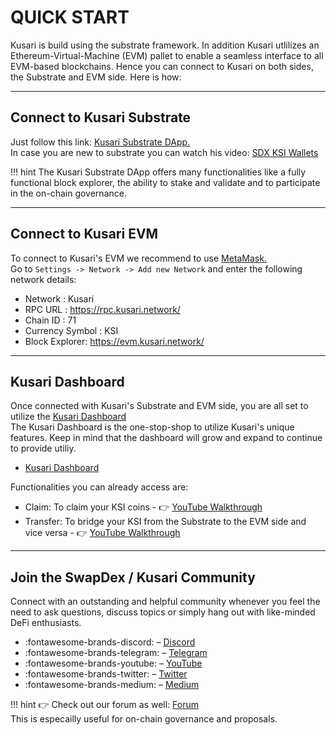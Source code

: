 # <b> QUICK START</b>

Kusari is build using the substrate framework. In addition Kusari utlilizes an Ethereum-Virtual-Machine (EVM) pallet to enable a seamless interface to all EVM-based blockchains.
Hence you can connect to Kusari on both sides, the Substrate and EVM side. Here is how:

---
## <b>Connect to Kusari Substrate</b>

Just follow this link: <a href="https://polkadot.js.org/apps/?rpc=wss%3A%2F%2Fws.kusari.network#/accounts" target="_blank"> Kusari Substrate DApp. </a><br>
In case you are new to substrate you can watch his video: <a href="https://www.youtube.com/watch?v=qM36ndMLn5o" target="_blank"> SDX KSI Wallets </a>

!!! hint
    The Kusari Substrate DApp offers many functionalities like a fully functional block explorer, the ability to stake and validate and to participate in the on-chain governance.

---
## <b>Connect to Kusari EVM</b>

To connect to Kusari's EVM we recommend to use <a href="https://metamask.io/" target="_blank"> MetaMask. </a> <br>
Go to `Settings -> Network -> Add new Network` and enter the following network details:

- Network :  Kusari
- RPC URL : https://rpc.kusari.network/
- Chain ID : 71
- Currency Symbol : KSI
- Block Explorer: https://evm.kusari.network/

---
## <b>Kusari Dashboard</b>

Once connected with Kusari's Substrate and EVM side, you are all set to utilize the <a href="https://app.kusari.network/#/" target="_blank">Kusari Dashboard</a> <br>
The Kusari Dashboard is the one-stop-shop to utilize Kusari's unique features. Keep in mind that the dashboard will grow and expand to continue to provide utiliy.<br>

- <a href="https://app.kusari.network/#/" target="_blank">Kusari Dashboard</a>

Functionalities you can already access are:

- Claim: To claim your KSI coins - :point_right: <a href="https://youtu.be/lPRF43-9IGU" target="_blank">YouTube Walkthrough</a>
- Transfer: To bridge your KSI from the Substrate to the EVM side and vice versa - :point_right: <a href="https://youtu.be/oZM_EoZgCAo" target="_blank">YouTube Walkthrough</a>

---
## <b>Join the SwapDex / Kusari Community</b>

Connect with an outstanding and helpful community whenever you feel the need to ask questions, discuss topics or simply hang out with like-minded DeFi enthusiasts. <br>

- :fontawesome-brands-discord: – <a href="https://discord.gg/NxxaU3Xf" target="_blank">Discord</a>
- :fontawesome-brands-telegram: – <a href="https://t.me/officialswapdexgroup" target="_blank">Telegram</a>
- :fontawesome-brands-youtube: – <a href="https://www.youtube.com/channel/UCSeVQXDI3kdDS_U0gWBgmgQ" target="_blank">YouTube</a>
- :fontawesome-brands-twitter: – <a href="https://twitter.com/swapdexo" target="_blank">Twitter</a>
- :fontawesome-brands-medium: – <a href="https://swapdex.medium.com/" target="_blank">Medium</a>

!!! hint
    :point_right: Check out our forum as well: <a href="https://forum.swapdex.network/" target="_blank">Forum</a> <br>
    This is especailly useful for on-chain governance and proposals.




